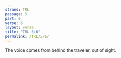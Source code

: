 ```yaml
---
strand: TRL
passage: 5
part: 0
verse: 6
layout: verse
title: "TRL 5:6"
permalink: /TRL/5/6/
---
```

The voice comes from behind the traveler, out of sight.
